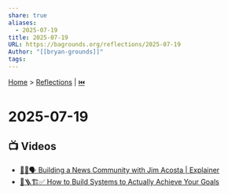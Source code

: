 ```yaml
---
share: true
aliases:
  - 2025-07-19
title: 2025-07-19
URL: https://bagrounds.org/reflections/2025-07-19
Author: "[[bryan-grounds]]"
tags: 
---
```

[Home](../index.md) > [Reflections](./index.md) | [⏮️](./2025-07-18.md)  
# 2025-07-19  
## 📺 Videos  
- [📰🤝🗣️ Building a News Community with Jim Acosta | Explainer](../videos/building-a-news-community-with-jim-acosta-explainer.md)  
- [🎯🪜🏗️✅ How to Build Systems to Actually Achieve Your Goals](../videos/how-to-build-systems-to-actually-achieve-your-goals.md)  
